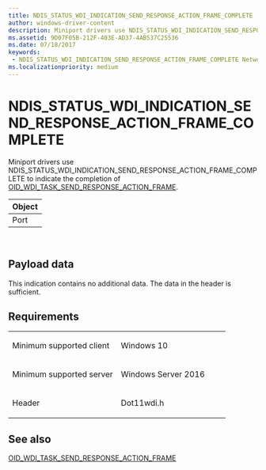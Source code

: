 ```yaml
---
title: NDIS_STATUS_WDI_INDICATION_SEND_RESPONSE_ACTION_FRAME_COMPLETE
author: windows-driver-content
description: Miniport drivers use NDIS_STATUS_WDI_INDICATION_SEND_RESPONSE_ACTION_FRAME_COMPLETE to indicate the completion of OID_WDI_TASK_SEND_RESPONSE_ACTION_FRAME.
ms.assetid: 9D07F05B-212F-403E-AD37-4AB537C25536
ms.date: 07/18/2017
keywords:
 - NDIS_STATUS_WDI_INDICATION_SEND_RESPONSE_ACTION_FRAME_COMPLETE Network Drivers Starting with Windows Vista
ms.localizationpriority: medium
---
```


# NDIS\_STATUS\_WDI\_INDICATION\_SEND\_RESPONSE\_ACTION\_FRAME\_COMPLETE


Miniport drivers use NDIS\_STATUS\_WDI\_INDICATION\_SEND\_RESPONSE\_ACTION\_FRAME\_COMPLETE to indicate the completion of [OID\_WDI\_TASK\_SEND\_RESPONSE\_ACTION\_FRAME](oid-wdi-task-send-response-action-frame.md).

| Object |
|--------|
| Port   |

 

## Payload data


This indication contains no additional data. The data in the header is sufficient.

Requirements
------------

<table>
<colgroup>
<col width="50%" />
<col width="50%" />
</colgroup>
<tbody>
<tr class="odd">
<td><p>Minimum supported client</p></td>
<td><p>Windows 10</p></td>
</tr>
<tr class="even">
<td><p>Minimum supported server</p></td>
<td><p>Windows Server 2016</p></td>
</tr>
<tr class="odd">
<td><p>Header</p></td>
<td>Dot11wdi.h</td>
</tr>
</tbody>
</table>

## See also


[OID\_WDI\_TASK\_SEND\_RESPONSE\_ACTION\_FRAME](oid-wdi-task-send-response-action-frame.md)

 

 




